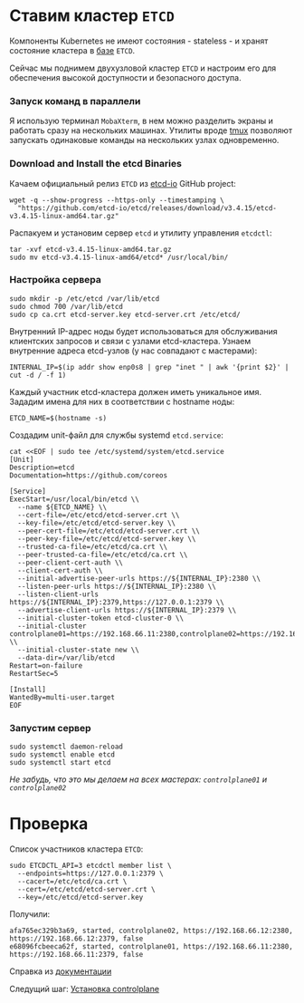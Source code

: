 # Ставим кластер `ETCD`

Компоненты Kubernetes не имеют состояния - stateless - и хранят состояние кластера в [базе](https://github.com/etcd-io/etcd) `ETCD`. 

Сейчас мы поднимем двухузловой кластер `ETCD` и настроим его для обеспечения высокой доступности и безопасного доступа.

### Запуск команд в параллели

Я использую терминал `MobaXterm`, в нем можно разделить экраны и работать сразу на нескольких машинах.
Утилиты вроде [tmux](https://github.com/tmux/tmux/wiki) позволяют запускать одинаковые команды на нескольких узлах одновременно.

### Download and Install the etcd Binaries

Качаем официальный релиз `ETCD` из [etcd-io](https://github.com/etcd-io/etcd) GitHub project:

```
wget -q --show-progress --https-only --timestamping \
  "https://github.com/etcd-io/etcd/releases/download/v3.4.15/etcd-v3.4.15-linux-amd64.tar.gz"
```

Распакуем и установим сервер `etcd` и утилиту управления `etcdctl`:

```
tar -xvf etcd-v3.4.15-linux-amd64.tar.gz
sudo mv etcd-v3.4.15-linux-amd64/etcd* /usr/local/bin/
```

### Настройка сервера

```
sudo mkdir -p /etc/etcd /var/lib/etcd
sudo chmod 700 /var/lib/etcd
sudo cp ca.crt etcd-server.key etcd-server.crt /etc/etcd/
```
Внутренний IP-адрес ноды будет использоваться для обслуживания клиентских запросов и связи с узлами etcd-кластера. Узнаем  внутренние адреса etcd-узлов (у нас совпадают с мастерами):
```
INTERNAL_IP=$(ip addr show enp0s8 | grep "inet " | awk '{print $2}' | cut -d / -f 1)
```

Каждый участник etcd-кластера должен иметь уникальное имя. Зададим имена для них в соответствии с hostname ноды:

```
ETCD_NAME=$(hostname -s)
```

Создадим unit-файл для службы systemd `etcd.service`:

```
cat <<EOF | sudo tee /etc/systemd/system/etcd.service
[Unit]
Description=etcd
Documentation=https://github.com/coreos

[Service]
ExecStart=/usr/local/bin/etcd \\
  --name ${ETCD_NAME} \\
  --cert-file=/etc/etcd/etcd-server.crt \\
  --key-file=/etc/etcd/etcd-server.key \\
  --peer-cert-file=/etc/etcd/etcd-server.crt \\
  --peer-key-file=/etc/etcd/etcd-server.key \\
  --trusted-ca-file=/etc/etcd/ca.crt \\
  --peer-trusted-ca-file=/etc/etcd/ca.crt \\
  --peer-client-cert-auth \\
  --client-cert-auth \\
  --initial-advertise-peer-urls https://${INTERNAL_IP}:2380 \\
  --listen-peer-urls https://${INTERNAL_IP}:2380 \\
  --listen-client-urls https://${INTERNAL_IP}:2379,https://127.0.0.1:2379 \\
  --advertise-client-urls https://${INTERNAL_IP}:2379 \\
  --initial-cluster-token etcd-cluster-0 \\
  --initial-cluster controlplane01=https://192.168.66.11:2380,controlplane02=https://192.168.66.12:2380 \\
  --initial-cluster-state new \\
  --data-dir=/var/lib/etcd
Restart=on-failure
RestartSec=5

[Install]
WantedBy=multi-user.target
EOF
```

### Запустим сервер

```
sudo systemctl daemon-reload
sudo systemctl enable etcd
sudo systemctl start etcd
```

*Не забудь, что это мы делаем на всех мастерах: `controlplane01` и `controlplane02`*

# Проверка

Список участников кластера `ETCD`:

```
sudo ETCDCTL_API=3 etcdctl member list \
  --endpoints=https://127.0.0.1:2379 \
  --cacert=/etc/etcd/ca.crt \
  --cert=/etc/etcd/etcd-server.crt \
  --key=/etc/etcd/etcd-server.key
```

Получили:

```
afa765ec329b3a69, started, controlplane02, https://192.168.66.12:2380, https://192.168.66.12:2379, false
e68096fcbeeca62f, started, controlplane01, https://192.168.66.11:2380, https://192.168.66.11:2379, false
```

Справка из [документации](https://kubernetes.io/docs/tasks/administer-cluster/configure-upgrade-etcd/#starting-etcd-clusters)

Следущий шаг: [Установка controlplane](https://github.com/rotoro-cloud/hardway-cluster/blob/main/steps/07-Controlplane.md)
